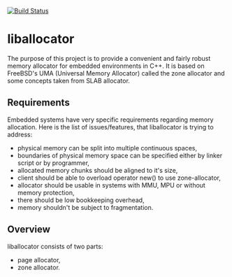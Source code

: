[![Build Status](https://travis-ci.org/ksejdak/zone-allocator.svg?branch=master)](https://travis-ci.org/ksejdak/zone-allocator)

# liballocator

The purpose of this project is to provide a convenient and fairly robust memory allocator for embedded environments in C++. It is based on FreeBSD's UMA (Universal Memory Allocator) called the zone allocator and some concepts taken from SLAB allocator.

## Requirements

Embedded systems have very specific requirements regarding memory allocation. Here is the list of issues/features, that liballocator is trying to address:

* physical memory can be split into multiple continuous spaces,
* boundaries of physical memory space can be specified either by linker script or by programmer,
* allocated memory chunks should be aligned to it's size,
* client should be able to overload operator new() to use zone-allocator,
* allocator should be usable in systems with MMU, MPU or without memory protection,
* there should be low bookkeeping overhead,
* memory shouldn't be subject to fragmentation.

## Overview

liballocator consists of two parts:

* page allocator,
* zone allocator.
